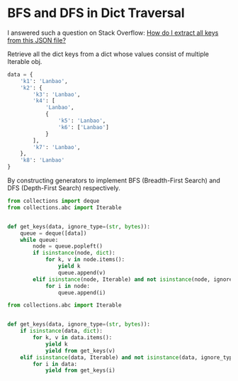 # BFS and DFS in Dict Traversal

I answered such a question on Stack Overflow: 
[How do I extract all keys from this JSON file?](https://stackoverflow.com/questions/72470261/how-do-i-extract-all-keys-from-this-json-file/72470505#72470505)

Retrieve all the dict keys from a dict whose values consist of multiple Iterable obj.

```python
data = {
    'k1': 'Lanbao',
    'k2': {
        'k3': 'Lanbao',
        'k4': [
            'Lanbao',
            {
                'k5': 'Lanbao',
                'k6': ['Lanbao']
            }
        ],
        'k7': 'Lanbao',
    },
    'k8': 'Lanbao'
}
```

By constructing generators to implement BFS (Breadth-First Search) and DFS (Depth-First Search) respectively.

```python title='bfs.py'
from collections import deque
from collections.abc import Iterable


def get_keys(data, ignore_type=(str, bytes)):
    queue = deque([data])  
    while queue:
        node = queue.popleft()
        if isinstance(node, dict):
            for k, v in node.items():
                yield k
                queue.append(v)
        elif isinstance(node, Iterable) and not isinstance(node, ignore_type):
            for i in node:
                queue.append(i)
```

```python title='dfs.py'
from collections.abc import Iterable


def get_keys(data, ignore_type=(str, bytes)):
    if isinstance(data, dict):
        for k, v in data.items():
            yield k
            yield from get_keys(v)
    elif isinstance(data, Iterable) and not isinstance(data, ignore_type):
        for i in data:
            yield from get_keys(i)
```
